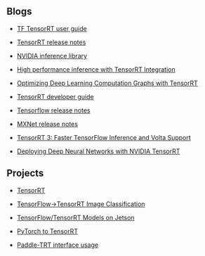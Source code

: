 ## Blogs

- [TF TensorRT user guide](https://docs.nvidia.com/deeplearning/frameworks/tf-trt-user-guide/index.html)

- [TensorRT release notes](https://docs.nvidia.com/deeplearning/sdk/tensorrt-release-notes/index.html)

- [NVIDIA inference library](https://docs.nvidia.com/deeplearning/sdk/index.html#inference)

- [High performance inference with TensorRT Integration](https://blog.tensorflow.org/2019/06/high-performance-inference-with-TensorRT.html)

- [Optimizing Deep Learning Computation Graphs with TensorRT](https://mxnet.apache.org/api/python/docs/tutorials/performance/backend/tensorrt/tensorrt.html)

- [TensorRT developer guide](https://docs.nvidia.com/deeplearning/sdk/pdf/TensorRT-Developer-Guide.pdf)

- [Tensorflow release notes](https://docs.nvidia.com/deeplearning/frameworks/tensorflow-release-notes/)

- [MXNet release notes](https://docs.nvidia.com/deeplearning/frameworks/mxnet-release-notes/)

- [TensorRT 3: Faster TensorFlow Inference and Volta Support](https://devblogs.nvidia.com/tensorrt-3-faster-tensorflow-inference/)

- [Deploying Deep Neural Networks with NVIDIA TensorRT](https://devblogs.nvidia.com/deploying-deep-learning-nvidia-tensorrt/)

## Projects

- [TensorRT](https://github.com/NVIDIA/TensorRT/)

- [TensorFlow->TensorRT Image Classification](https://github.com/NVIDIA-AI-IOT/tf_to_trt_image_classification)

- [TensorFlow/TensorRT Models on Jetson](https://github.com/NVIDIA-AI-IOT/tf_trt_models)

- [PyTorch to TensorRT](https://github.com/NVIDIA-AI-IOT/torch2trt)

- [Paddle-TRT interface usage
](https://www.paddlepaddle.org.cn/documentation/docs/en/advanced_guide/performance_improving/inference_improving/paddle_tensorrt_infer_en.html)
